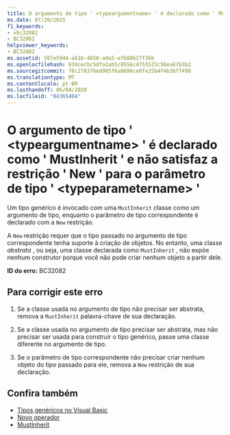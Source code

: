 ```yaml
---
title: O argumento de tipo ' <typeargumentname> ' é declarado como ' MustInherit ' e não satisfaz a restrição ' New ' para o parâmetro de tipo ' <typeparametername> '
ms.date: 07/20/2015
f1_keywords:
- vbc32082
- BC32082
helpviewer_keywords:
- BC32082
ms.assetid: 597e5944-a61b-4858-ada5-efb80b27f26b
ms.openlocfilehash: 634cecbc5dfa1ab5c8556c4755525c58ea67b3b2
ms.sourcegitcommit: f8c270376ed905f6a8896ce0fe25b4f4b38ff498
ms.translationtype: MT
ms.contentlocale: pt-BR
ms.lasthandoff: 06/04/2020
ms.locfileid: "84365404"
---
```

# <a name="type-argument-typeargumentname-is-declared-mustinherit-and-does-not-satisfy-the-new-constraint-for-type-parameter-typeparametername"></a>O argumento de tipo ' \<typeargumentname> ' é declarado como ' MustInherit ' e não satisfaz a restrição ' New ' para o parâmetro de tipo ' \<typeparametername> '
Um tipo genérico é invocado com uma `MustInherit` classe como um argumento de tipo, enquanto o parâmetro de tipo correspondente é declarado com a `New` restrição.  
  
 A `New` restrição requer que o tipo passado no argumento de tipo correspondente tenha suporte à criação de objetos. No entanto, uma classe *abstrata* , ou seja, uma classe declarada como `MustInherit` , não expõe nenhum construtor porque você não pode criar nenhum objeto a partir dele.  
  
 **ID do erro:** BC32082  
  
## <a name="to-correct-this-error"></a>Para corrigir este erro  
  
1. Se a classe usada no argumento de tipo não precisar ser abstrata, remova a `MustInherit` palavra-chave de sua declaração.  
  
2. Se a classe usada no argumento de tipo precisar ser abstrata, mas não precisar ser usada para construir o tipo genérico, passe uma classe diferente no argumento de tipo.  
  
3. Se o parâmetro de tipo correspondente não precisar criar nenhum objeto do tipo passado para ele, remova a `New` restrição de sua declaração.  
  
## <a name="see-also"></a>Confira também

- [Tipos genéricos no Visual Basic](../programming-guide/language-features/data-types/generic-types.md)
- [Novo operador](../language-reference/operators/new-operator.md)
- [MustInherit](../language-reference/modifiers/mustinherit.md)
